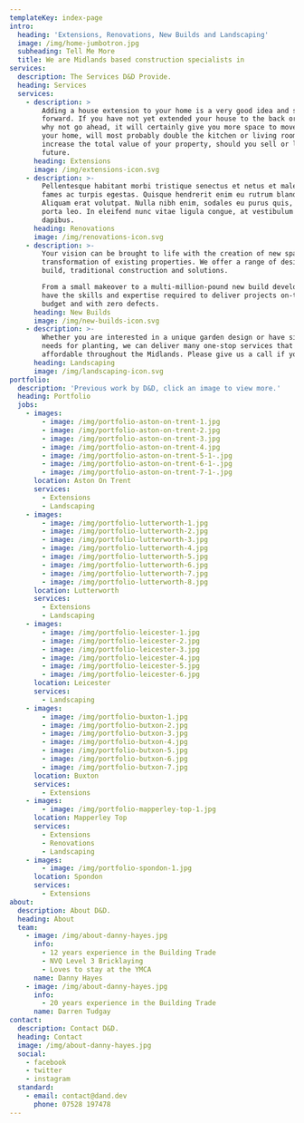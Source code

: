 ```yaml
---
templateKey: index-page
intro:
  heading: 'Extensions, Renovations, New Builds and Landscaping'
  image: /img/home-jumbotron.jpg
  subheading: Tell Me More
  title: We are Midlands based construction specialists in
services:
  description: The Services D&D Provide.
  heading: Services
  services:
    - description: >
        Adding a house extension to your home is a very good idea and straight
        forward. If you have not yet extended your house to the back or side,
        why not go ahead, it will certainly give you more space to move around
        your home, will most probably double the kitchen or living room and also
        increase the total value of your property, should you sell or let in the
        future.
      heading: Extensions
      image: /img/extensions-icon.svg
    - description: >-
        Pellentesque habitant morbi tristique senectus et netus et malesuada
        fames ac turpis egestas. Quisque hendrerit enim eu rutrum blandit.
        Aliquam erat volutpat. Nulla nibh enim, sodales eu purus quis, tempus
        porta leo. In eleifend nunc vitae ligula congue, at vestibulum turpis
        dapibus.
      heading: Renovations
      image: /img/renovations-icon.svg
    - description: >-
        Your vision can be brought to life with the creation of new spaces and
        transformation of existing properties. We offer a range of design and
        build, traditional construction and solutions.

        From a small makeover to a multi-million-pound new build development, we
        have the skills and expertise required to deliver projects on-time, to
        budget and with zero defects.
      heading: New Builds
      image: /img/new-builds-icon.svg
    - description: >-
        Whether you are interested in a unique garden design or have simple
        needs for planting, we can deliver many one-stop services that are very
        affordable throughout the Midlands. Please give us a call if you need.
      heading: Landscaping
      image: /img/landscaping-icon.svg
portfolio:
  description: 'Previous work by D&D, click an image to view more.'
  heading: Portfolio
  jobs:
    - images:
        - image: /img/portfolio-aston-on-trent-1.jpg
        - image: /img/portfolio-aston-on-trent-2.jpg
        - image: /img/portfolio-aston-on-trent-3.jpg
        - image: /img/portfolio-aston-on-trent-4.jpg
        - image: /img/portfolio-aston-on-trent-5-1-.jpg
        - image: /img/portfolio-aston-on-trent-6-1-.jpg
        - image: /img/portfolio-aston-on-trent-7-1-.jpg
      location: Aston On Trent
      services:
        - Extensions
        - Landscaping
    - images:
        - image: /img/portfolio-lutterworth-1.jpg
        - image: /img/portfolio-lutterworth-2.jpg
        - image: /img/portfolio-lutterworth-3.jpg
        - image: /img/portfolio-lutterworth-4.jpg
        - image: /img/portfolio-lutterworth-5.jpg
        - image: /img/portfolio-lutterworth-6.jpg
        - image: /img/portfolio-lutterworth-7.jpg
        - image: /img/portfolio-lutterworth-8.jpg
      location: Lutterworth
      services:
        - Extensions
        - Landscaping
    - images:
        - image: /img/portfolio-leicester-1.jpg
        - image: /img/portfolio-leicester-2.jpg
        - image: /img/portfolio-leicester-3.jpg
        - image: /img/portfolio-leicester-4.jpg
        - image: /img/portfolio-leicester-5.jpg
        - image: /img/portfolio-leicester-6.jpg
      location: Leicester
      services:
        - Landscaping
    - images:
        - image: /img/portfolio-buxton-1.jpg
        - image: /img/portfolio-butxon-2.jpg
        - image: /img/portfolio-butxon-3.jpg
        - image: /img/portfolio-butxon-4.jpg
        - image: /img/portfolio-butxon-5.jpg
        - image: /img/portfolio-butxon-6.jpg
        - image: /img/portfolio-butxon-7.jpg
      location: Buxton
      services:
        - Extensions
    - images:
        - image: /img/portfolio-mapperley-top-1.jpg
      location: Mapperley Top
      services:
        - Extensions
        - Renovations
        - Landscaping
    - images:
        - image: /img/portfolio-spondon-1.jpg
      location: Spondon
      services:
        - Extensions
about:
  description: About D&D.
  heading: About
  team:
    - image: /img/about-danny-hayes.jpg
      info:
        - 12 years experience in the Building Trade
        - NVQ Level 3 Bricklaying
        - Loves to stay at the YMCA
      name: Danny Hayes
    - image: /img/about-danny-hayes.jpg
      info:
        - 20 years experience in the Building Trade
      name: Darren Tudgay
contact:
  description: Contact D&D.
  heading: Contact
  image: /img/about-danny-hayes.jpg
  social:
    - facebook
    - twitter
    - instagram
  standard:
    - email: contact@dand.dev
      phone: 07528 197478
---
```



